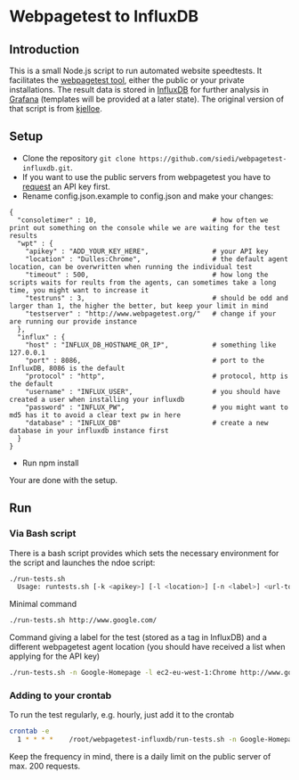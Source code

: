 # Webpagetest to InfluxDB

## Introduction

This is a small Node.js script to run automated website speedtests. It facilitates the [webpagetest tool](http://www.webpagetest.org/), either the public or your private installations. The result data is stored in [InfluxDB](https://influxdata.com/) for further analysis in [Grafana](http://grafana.org/) (templates will be provided at a later state).
The original version of that script is from [kjelloe](https://github.com/kjelloe/webpagetest).

## Setup

- Clone the repository `git clone https://github.com/siedi/webpagetest-influxdb.git`.
- If you want to use the public servers from webpagetest you have to [request](http://www.webpagetest.org/getkey.php) an API key first.
- Rename config.json.example to config.json and make your changes:
```
{
  "consoletimer" : 10,                             # how often we print out something on the console while we are waiting for the test results
  "wpt" : {
    "apikey" : "ADD_YOUR_KEY_HERE",                # your API key
    "location" : "Dulles:Chrome",                  # the default agent location, can be overwritten when running the individual test
    "timeout" : 500,                               # how long the scripts waits for reults from the agents, can sometimes take a long time, you might want to increase it
    "testruns" : 3,                                # should be odd and larger than 1, the higher the better, but keep your limit in mind
    "testserver" : "http://www.webpagetest.org/"   # change if your are running our provide instance
  },
  "influx" : {
    "host" : "INFLUX_DB_HOSTNAME_OR_IP",           # something like 127.0.0.1
    "port" : 8086,                                 # port to the InfluxDB, 8086 is the default
    "protocol" : "http",                           # protocol, http is the default
    "username" : "INFLUX_USER",                    # you should have created a user when installing your influxdb
    "password" : "INFLUX_PW",                      # you might want to md5 has it to avoid a clear text pw in here
    "database" : "INFLUX_DB"                       # create a new database in your influxdb instance first
  }
}
```
- Run npm install

Your are done with the setup.

## Run

### Via Bash script

There is a bash script provides which sets the necessary environment for the script and launches the ndoe script:

```bash
./run-tests.sh
  Usage: runtests.sh [-k <apikey>] [-l <location>] [-n <label>] <url-to-test>
```

Minimal command

```bash
./run-tests.sh http://www.google.com/
```

Command giving a label for the test (stored as a tag in InfluxDB) and a different webpagetest agent location (you should have received a list when applying for the API key)

```bash
./run-tests.sh -n Google-Homepage -l ec2-eu-west-1:Chrome http://www.google.com/
```

### Adding to your crontab

To run the test regularly, e.g. hourly, just add it to the crontab

```bash
crontab -e
  1 * * * *    /root/webpagetest-influxdb/run-tests.sh -n Google-Homepage -l ec2-eu-west-1:Chrome http://www.google.com/ > /dev/null
```

Keep the frequency in mind, there is a daily limit on the public server of max. 200 requests.
